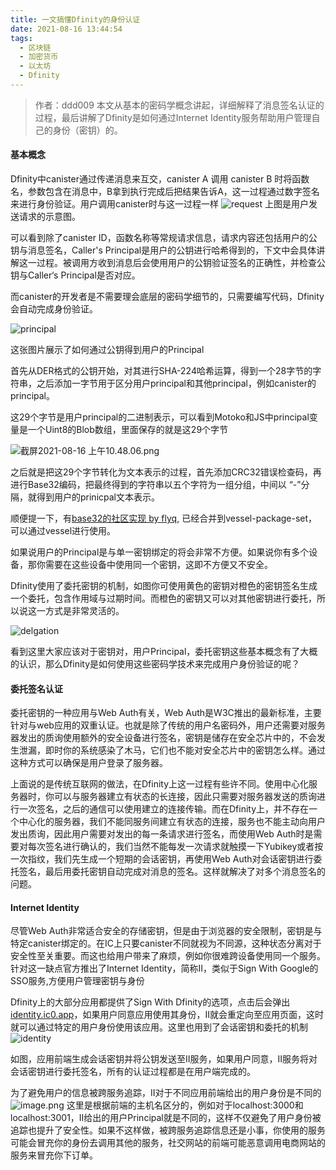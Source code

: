 ```yaml
---
title: 一文搞懂Dfinity的身份认证
date: 2021-08-16 13:44:54
tags:
  - 区块链
  - 加密货币
  - 以太坊
  - Dfinity
---
```

> 作者：ddd009
本文从基本的密码学概念讲起，详细解释了消息签名认证的过程，最后讲解了Dfinity是如何通过Internet Identity服务帮助用户管理自己的身份（密钥）的。

#### 基本概念

Dfinity中canister通过传递消息来互交，canister A 调用 canister B 时将函数名，参数包含在消息中，B拿到执行完成后把结果告诉A，这一过程通过数字签名来进行身份验证。用户调用canister时与这一过程一样
![request](https://miro.medium.com/max/4800/1*XiLv6n_fzyMeWRekneC1lA.png)
上图是用户发送请求的示意图。

可以看到除了canister ID，函数名称等常规请求信息，请求内容还包括用户的公钥与消息签名，Caller's Principal是用户的公钥进行哈希得到的，下文中会具体讲解这一过程。被调用方收到消息后会使用用户的公钥验证签名的正确性，并检查公钥与Caller‘s Principal是否对应。

而canister的开发者是不需要理会底层的密码学细节的，只需要编写代码，Dfinity会自动完成身份验证。

![principal](https://miro.medium.com/max/4800/1*SjKH1gn76fPZSSR7yX-cRw.png)

这张图片展示了如何通过公钥得到用户的Principal

首先从DER格式的公钥开始，对其进行SHA-224哈希运算，得到一个28字节的字符串，之后添加一字节用于区分用户principal和其他principal，例如canister的principal。

这29个字节是用户principal的二进制表示，可以看到Motoko和JS中principal变量是一个Uint8的Blob数组，里面保存的就是这29个字节


![截屏2021-08-16 上午10.48.06.png](https://ssimg.frontenduse.top/article/2021/08/16/419e383d0f93c06572bd656726a238ce.png)


之后就是把这29个字节转化为文本表示的过程，首先添加CRC32错误检查码，再进行Base32编码，把最终得到的字符串以五个字符为一组分组，中间以 “-”分隔，就得到用户的prinicpal文本表示。

顺便提一下，有[base32的社区实现 by flyq](https://github.com/flyq/motoko-base32), 已经合并到vessel-package-set，可以通过vessel进行使用。

如果说用户的Principal是与单一密钥绑定的将会非常不方便。如果说你有多个设备，那你需要在这些设备中使用同一个密钥，这即不方便又不安全。

Dfinity使用了委托密钥的机制，如图你可使用黄色的密钥对橙色的密钥签名生成一个委托，包含作用域与过期时间。而橙色的密钥又可以对其他密钥进行委托，所以说这一方式是非常灵活的。

![delgation](https://miro.medium.com/max/1400/1*Su4ey3EES8gZp9iS8G-7UQ.png)

看到这里大家应该对于密钥对，用户Principal，委托密钥这些基本概念有了大概的认识，那么Dfinity是如何使用这些密码学技术来完成用户身份验证的呢？

#### 委托签名认证

委托密钥的一种应用与Web Auth有关，Web Auth是W3C推出的最新标准，主要针对与web应用的双重认证。也就是除了传统的用户名密码外，用户还需要对服务器发出的质询使用额外的安全设备进行签名，密钥是储存在安全芯片中的，不会发生泄漏，即时你的系统感染了木马，它们也不能对安全芯片中的密钥怎么样。通过这种方式可以确保是用户登录了服务器。

上面说的是传统互联网的做法，在Dfinity上这一过程有些许不同。使用中心化服务器时，你可以与服务器建立有状态的长连接，因此只需要对服务器发送的质询进行一次签名，之后的通信可以使用建立的连接传输。而在Dfinity上，并不存在一个中心化的服务器，我们不能同服务间建立有状态的连接，服务也不能主动向用户发出质询，因此用户需要对发出的每一条请求进行签名，而使用Web Auth时是需要对每次签名进行确认的，我们当然不能每发一次请求就触摸一下Yubikey或者按一次指纹，我们先生成一个短期的会话密钥，再使用Web Auth对会话密钥进行委托签名，最后用委托密钥自动完成对消息的签名。这样就解决了对多个消息签名的问题。

#### Internet Identity

尽管Web Auth非常适合安全的存储密钥，但是由于浏览器的安全限制，密钥是与特定canister绑定的。在IC上只要canister不同就视为不同源，这种状态分离对于安全性至关重要。而这也给用户带来了麻烦，例如你很难跨设备使用同一个服务。针对这一缺点官方推出了Internet Identity，简称II，类似于Sign With Google的SSO服务,方便用户管理密钥与身份

Dfinity上的大部分应用都提供了Sign With Dfinity的选项，点击后会弹出[identity.ic0.app](https://identity.ic0.app/)，如果用户同意应用使用其身份，II就会重定向至应用页面，这时就可以通过特定的用户身份使用该应用。这里也用到了会话密钥和委托的机制
![identity](https://miro.medium.com/max/4800/1*790puXyExFtt5FRJcX1wHg.png)

如图，应用前端生成会话密钥并将公钥发送至II服务，如果用户同意，II服务将对会话密钥进行委托签名，所有的认证过程都是在用户端完成的。

为了避免用户的信息被跨服务追踪，II对于不同应用前端给出的用户身份是不同的
![image.png](https://ssimg.frontenduse.top/article/2021/08/16/6d202c87b2da7a37c8c1039778aa9a41.png)
这里是根据前端的主机名区分的，例如对于localhost:3000和localhost:3001，II给出的用户Principal就是不同的，这样不仅避免了用户身份被追踪也提升了安全性。如果不这样做，被跨服务追踪信息还是小事，你使用的服务可能会冒充你的身份去调用其他的服务，社交网站的前端可能恶意调用电商网站的服务来冒充你下订单。